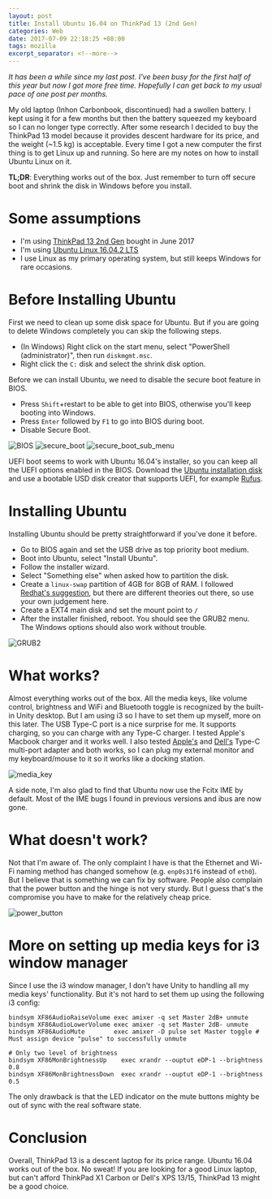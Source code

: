 ```yaml
---
layout: post
title: Install Ubuntu 16.04 on ThinkPad 13 (2nd Gen)
categories: Web
date: 2017-07-09 22:18:25 +08:00
tags: mozilla
excerpt_separator: <!--more-->
---
```


_It has been a while since my last post. I've been busy for the first half of this year but now I got more free time. Hopefully I can get back to my usual pace of one post per months._

My old laptop (Inhon Carbonbook, discontinued) had a swollen battery. I kept using it for a few months but then the battery squeezed my keyboard so I can no longer type correctly. After some research I decided to buy the ThinkPad 13 model because it provides descent hardware for its price, and the weight (~1.5 kg) is acceptable.
Every time I got a new computer the first thing is to get Linux up and running. So here are my notes on how to install Ubuntu Linux on it.
 
__TL;DR__: Everything works out of the box. Just remember to turn off secure boot and shrink the disk in Windows before you install.

<!--more-->

# Some assumptions
* I'm using [ThinkPad 13 2nd Gen][thinkpad13] bought in June 2017
* I'm using [Ubuntu Linux 16.04.2 LTS][ubuntu]
* I use Linux as my primary operating system, but still keeps Windows for rare occasions.


# Before Installing Ubuntu
First we need to clean up some disk space for Ubuntu. But if you are going to delete Windows completely you can skip the following steps.

* (In Windows) Right click on the start menu, select "PowerShell (administrator)", then run `diskmgmt.msc`.
* Right click the `C:` disk and select the shrink disk option.

Before we can install Ubuntu, we need to disable the secure boot feature in BIOS.

* Press `Shift`+restart to be able to get into BIOS, otherwise you'll keep booting into Windows.
* Press `Enter` followed by `F1` to go into BIOS during boot.
* Disable Secure Boot.

![BIOS]({{site_url}}/blog_assets/linux_on_tp13/BIOS.JPG)
![secure_boot]({{site_url}}/blog_assets/linux_on_tp13/BIOS_secure_boot.JPG)
![secure_boot_sub_menu]({{site_url}}/blog_assets/linux_on_tp13/BIOS_secure_boot_2.JPG)

UEFI boot seems to work with Ubuntu 16.04's installer, so you can keep all the UEFI options enabled in the BIOS. Download the [Ubuntu installation disk][ubuntu] and use a bootable USD disk creator that supports UEFI, for example [Rufus][rufus].

# Installing Ubuntu

Installing Ubuntu should be pretty straightforward if you've done it before.

* Go to BIOS again and set the USB drive as top priority boot medium.
* Boot into Ubuntu, select "Install Ubuntu".
* Follow the installer wizard.
* Select "Something else" when asked how to partition the disk.
* Create a `linux-swap` partition of 4GB for 8GB of RAM. I followed [Redhat's suggestion][swap], but there are different theories out there, so use your own judgement here.
* Create a EXT4 main disk and set the mount point to `/`
* After the installer finished, reboot. You should see the GRUB2 menu. The Windows options should also work without trouble.

![GRUB2]({{site_url}}/blog_assets/linux_on_tp13/GRUB2.JPG)

# What works?
Almost everything works out of the box. All the media keys, like volume control, brightness and WiFi and Bluetooth toggle is recognized by the built-in Unity desktop. But I am using i3 so I have to set them up myself, more on this later. The USB Type-C port is a nice surprise for me. It supports charging, so you can charge with any Type-C charger. I tested Apple's Macbook charger and it works well. I also tested [Apple's][apple_cable] and [Dell's][dell_cable] Type-C multi-port adapter and both works, so I can plug my external monitor and my keyboard/mouse to it so it works like a docking station.

![media_key]({{site_url}}/blog_assets/linux_on_tp13/media_btn.JPG)

A side note, I'm also glad to find that Ubuntu now use the Fcitx IME by default. Most of the IME bugs I found in previous versions and ibus are now gone.

# What doesn't work?
Not that I'm aware of. The only complaint I have is that the Ethernet and Wi-Fi naming method has changed somehow (e.g. `enp0s31f6` instead of `eth0`). But I believe that is something we can fix by software. People also complain that the power button and the hinge is not very sturdy. But I guess that's the compromise you have to make for the relatively cheap price.

![power_button]({{site_url}}/blog_assets/linux_on_tp13/power_btn.JPG)

# More on setting up media keys for i3 window manager
Since I use the i3 window manager, I don't have Unity to handling all my media keys' functionality. But it's not hard to set them up using the following i3 config:

```
bindsym XF86AudioRaiseVolume exec amixer -q set Master 2dB+ unmute
bindsym XF86AudioLowerVolume exec amixer -q set Master 2dB- unmute
bindsym XF86AudioMute        exec amixer -D pulse set Master toggle # Must assign device "pulse" to successfully unmute

# Only two level of brightness
bindsym XF86MonBrightnessUp    exec xrandr --ouptut eDP-1 --brightness 0.8
bindsym XF86MonBrightnessDown  exec xrandr --ouptut eDP-1 --brightness 0.5
```

The only drawback is that the LED indicator on the mute buttons mighty be out of sync with the real software state.

# Conclusion

Overall, ThinkPad 13 is a descent laptop for its price range. Ubuntu 16.04 works out of the box. No sweat! If you are looking for a good Linux laptop, but can't afford ThinkPad X1 Carbon or Dell's XPS 13/15, ThinkPad 13 might be a good choice.

[thinkpad13]: http://www3.lenovo.com/us/en/laptops/thinkpad/thinkpad-13-series/ThinkPad-13-Windows-2nd-Gen/p/22TP2TX133E
[ubuntu]: http://releases.ubuntu.com/16.04/
[rufus]: https://rufus.akeo.ie
[swap]: https://access.redhat.com/documentation/en-US/Red_Hat_Enterprise_Linux/6/html/Storage_Administration_Guide/ch-swapspace.html#swap-extending-lvm2
[apple_cable]: https://www.apple.com/shop/product/MJ1L2AM/A/usb-c-vga-multiport-adapter
[dell_cable]: http://www.dell.com/en-us/shop/dell-adapter-usb-3-0-to-hdmi-vga-ethernet-usb-2-0/apd/470-abhh/handhelds-tablet-pcs
